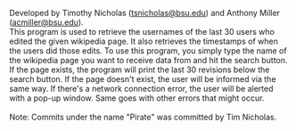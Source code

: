Developed by Timothy Nicholas (tsnicholas@bsu.edu) and Anthony Miller (acmiller@bsu.edu).  
This program is used to retrieve the usernames of the last
30 users who edited the given wikipedia page. It also retrieves
the timestamps of when the users did those edits.
To use this program, you simply type the name of the wikipedia 
page you want to receive data from and hit the search button.
If the page exists, the program will print the last 30 revisions
below the search button. If the page doesn't exist, the user will
be informed via the same way. If there's a network connection error,
the user will be alerted with a pop-up window. Same goes with other errors
that might occur.
<br><br>
Note: Commits under the name "Pirate" was committed by Tim Nicholas.
